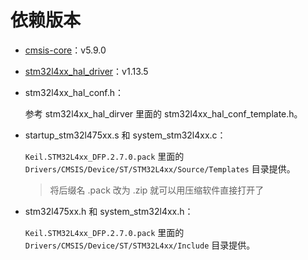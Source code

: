 # 依赖版本

- [cmsis-core](https://github.com/STMicroelectronics/cmsis-core)：v5.9.0

- [stm32l4xx_hal_driver](https://github.com/STMicroelectronics/stm32l4xx_hal_driver)：v1.13.5

- stm32l4xx_hal_conf.h：

  参考 stm32l4xx_hal_dirver 里面的 stm32l4xx_hal_conf_template.h。

- startup_stm32l475xx.s 和 system_stm32l4xx.c：

  `Keil.STM32L4xx_DFP.2.7.0.pack` 里面的 `Drivers/CMSIS/Device/ST/STM32L4xx/Source/Templates` 目录提供。

  > 将后缀名 .pack 改为 .zip 就可以用压缩软件直接打开了

- stm32l475xx.h 和 system_stm32l4xx.h：

  `Keil.STM32L4xx_DFP.2.7.0.pack` 里面的 `Drivers/CMSIS/Device/ST/STM32L4xx/Include` 目录提供。
